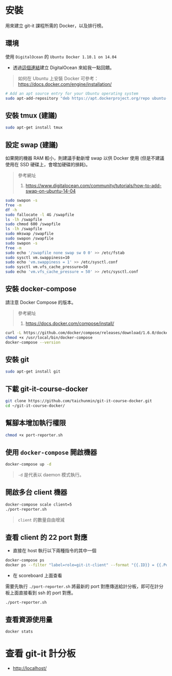 # 安裝

用來建立 git-it 課程所需的 Docker，以及排行榜。

## 環境

使用 `DigitalOcean` 的 `Ubuntu Docker 1.10.1 on 14.04`

* 透過[這個連結](https://m.do.co/c/81327b020798)建立 DigitalOcean 來給我一點回饋。

> 如何在 Ubuntu 上安裝 Docker 可參考：<https://docs.docker.com/engine/installation/>

```sh
# Add an apt source entry for your Ubuntu operating system
sudo apt-add-repository "deb https://apt.dockerproject.org/repo ubuntu-$(lsb_release -cs) main"
```

## 安裝 tmux (建議)

```bash
sudo apt-get install tmux
```

## 設定 swap (建議)

如果開的機器 RAM 較小，則建議手動新增 swap 以供 Docker 使用 (但是不建議使用在 SSD 硬碟上，會增加硬碟的損耗)。

> 參考網址
>
> 1. <https://www.digitalocean.com/community/tutorials/how-to-add-swap-on-ubuntu-14-04>

```bash
sudo swapon -s
free -m
df -h
sudo fallocate -l 4G /swapfile
ls -lh /swapfile
sudo chmod 600 /swapfile
ls -lh /swapfile
sudo mkswap /swapfile
sudo swapon /swapfile
sudo swapon -s
free -m
sudo echo '/swapfile none swap sw 0 0' >> /etc/fstab
sudo sysctl vm.swappiness=10
sudo echo 'vm.swappiness = 1' >> /etc/sysctl.conf
sudo sysctl vm.vfs_cache_pressure=50
sudo echo 'vm.vfs_cache_pressure = 50' >> /etc/sysctl.conf
```

## 安裝 docker-compose

請注意 Docker Compose 的版本。

> 參考網址
>
> 1. <https://docs.docker.com/compose/install/>

```bash
curl -L https://github.com/docker/compose/releases/download/1.6.0/docker-compose-`uname -s`-`uname -m` > /usr/local/bin/docker-compose
chmod +x /usr/local/bin/docker-compose
docker-compose --version
```

## 安裝 git

```bash
sudo apt-get install git
```

## 下載 git-it-course-docker

```bash
git clone https://github.com/taichunmin/git-it-course-docker.git
cd ~/git-it-course-docker/
```

## 幫腳本增加執行權限

```bash
chmod +x port-reporter.sh
```

## 使用 `docker-compose` 開啟機器

```bash
docker-compose up -d
```

> `-d` 是代表以 daemon 模式執行。

## 開啟多台 client 機器

```bash
docker-compose scale client=5
./port-reporter.sh
```

> `client` 的數量自由增減

## 查看 client 的 22 port 對應

* 直接在 host 執行以下兩種指令的其中一個

```bash
docker-compose ps
docker ps --filter "label=role=git-it-client" --format "{{.ID}} = {{.Ports}}" | sort
```

* 在 scoreboard 上面查看

需要先執行 `./port-reporter.sh` 將最新的 port 對應傳送給計分板，即可在計分板上面直接看到 ssh 的 port 對應。

```
./port-reporter.sh
```

## 查看資源使用量

```bash
docker stats
```

# 查看 git-it 計分板

* <http://localhost/>
